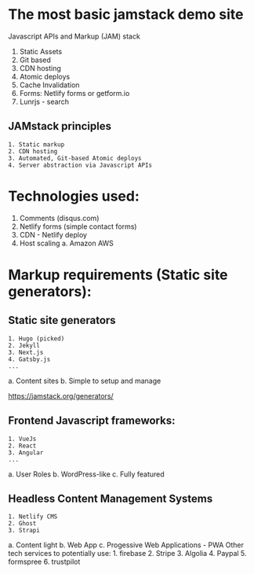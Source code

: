 # The most basic jamstack demo site
Javascript APIs and Markup (JAM) stack

1. Static Assets
2. Git based
3. CDN hosting
4. Atomic deploys
5. Cache Invalidation
6. Forms: Netlify forms or getform.io
7. Lunrjs - search

## JAMstack principles
    1. Static markup
    2. CDN hosting
    3. Automated, Git-based Atomic deploys
    4. Server abstraction via Javascript APIs

# Technologies used:
1. Comments (disqus.com)
2. Netlify forms (simple contact forms)
3. CDN - Netlify deploy
4. Host scaling
    a. Amazon AWS

# Markup requirements (Static site generators):
## Static site generators
    1. Hugo (picked)
    2. Jekyll
    3. Next.js
    4. Gatsby.js
    ...
a. Content sites
b. Simple to setup and manage 

https://jamstack.org/generators/



## Frontend Javascript frameworks:
    1. VueJs
    2. React
    3. Angular
    ...
a. User Roles
b. WordPress-like
c. Fully featured

## Headless Content Management Systems
    1. Netlify CMS
    2. Ghost
    3. Strapi
a. Content light
b. Web App
c. Progessive Web Applications - PWA 
Other tech services to potentially use:
    1. firebase
    2. Stripe
    3. Algolia
    4. Paypal
    5. formspree
    6. trustpilot



